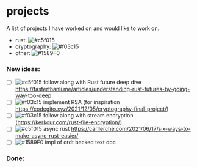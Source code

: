 # projects
A list of projects I have worked on and would like to work on.
- rust: ![#c5f015](https://via.placeholder.com/15/c5f015/000000?text=+)
- cryptography: ![#f03c15](https://via.placeholder.com/15/f03c15/000000?text=+)
- other: ![#1589F0](https://via.placeholder.com/15/1589F0/000000?text=+)

### New ideas:
- [ ] ![#c5f015](https://via.placeholder.com/15/c5f015/000000?text=+) follow along with Rust future deep dive https://fasterthanli.me/articles/understanding-rust-futures-by-going-way-too-deep
- [ ] ![#f03c15](https://via.placeholder.com/15/f03c15/000000?text=+) implement RSA (for inspiration https://codegito.xyz/2021/12/05/cryptography-final-project/)
- [ ] ![#f03c15](https://via.placeholder.com/15/f03c15/000000?text=+) follow along with stream encryption (https://kerkour.com/rust-file-encryption/)
- [ ] ![#c5f015](https://via.placeholder.com/15/c5f015/000000?text=+) async rust https://carllerche.com/2021/06/17/six-ways-to-make-async-rust-easier/
- [ ] ![#1589F0](https://via.placeholder.com/15/1589F0/000000?text=+) impl of crdt backed text doc

### Done:
